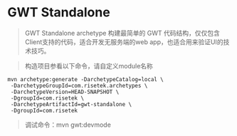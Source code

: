 # GWT Standalone
> GWT Standalone archetype 构建最简单的 GWT 代码结构，仅仅包含Client支持的代码，适合开发无服务端的web app，也适合用来验证UI的技术技巧。  

> 构造项目参看以下命令，请自定义module名称

```
mvn archetype:generate -DarchetypeCatalog=local \
 -DarchetypeGroupId=com.risetek.archetypes \
 -DarchetypeVersion=HEAD-SNAPSHOT \
 -DgroupId=com.risetek \
 -DarchetypeArtifactId=gwt-standalone \
 -DgroupId=com.risetek
```

> 调试命令：mvn gwt:devmode
